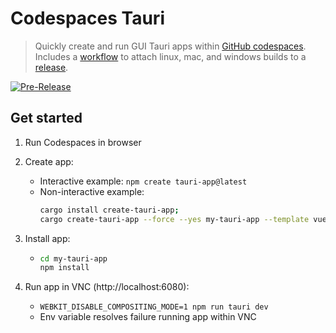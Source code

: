 # Codespaces Tauri

>Quickly create and run GUI Tauri apps within [GitHub codespaces](https://github.com/features/codespaces). Includes a [workflow](.github/workflows/pre-release.yml) to attach linux, mac, and windows builds to a [release](https://github.com/JosiahSiegel/codespaces-tauri/releases).

[![Pre-Release](https://github.com/JosiahSiegel/codespaces-tauri/actions/workflows/pre-release.yml/badge.svg)](https://github.com/JosiahSiegel/codespaces-tauri/actions/workflows/pre-release.yml)

## Get started

 1. Run Codespaces in browser
 2. Create app:
    * Interactive example: `npm create tauri-app@latest`
    * Non-interactive example:
      ```sh
      cargo install create-tauri-app;
      cargo create-tauri-app --force --yes my-tauri-app --template vue --manager npm
      ```
 3. Install app:
    * ```sh
      cd my-tauri-app
      npm install
      ```

 4. Run app in VNC (http://localhost:6080):
    * `WEBKIT_DISABLE_COMPOSITING_MODE=1 npm run tauri dev`
    * Env variable resolves failure running app within VNC

